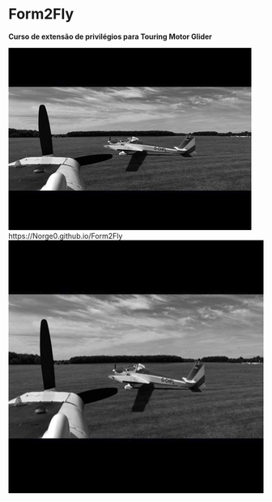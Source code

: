 # Form2Fly
<B>Curso de extensão de privilégios para Touring Motor Glider</B><br>
<p></p>
<img src="img/hqdefault.jpg">
https://Norge0.github.io/Form2Fly
<br>
<img src="img/hqdefault.jpg" alt="image" width="" height="500">
